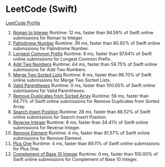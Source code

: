 # LeetCode (Swift)
[LeetCode Profile](https://leetcode.com/onsissond/)

1. [Roman to Integer](https://leetcode.com/problems/roman-to-integer/submissions/) Runtime: 12 ms, faster than 94.59% of Swift online submissions for Roman to Integer.
2. [Palindrome Number](https://leetcode.com/problems/palindrome-number/) Runtime: 36 ms, faster than 80.92% of Swift online submissions for Palindrome Number.
3. [Longest Common Prefix](https://leetcode.com/problems/longest-common-prefix/) Runtime: 8 ms, faster than 97.64% of Swift online submissions for Longest Common Prefix.
4. [Add Two Numbers](https://leetcode.com/problems/add-two-numbers/) Runtime: 44 ms, faster than 59.75% of Swift online submissions for Add Two Numbers.
5. [Merge Two Sorted Lists](https://leetcode.com/problems/merge-two-sorted-lists/) Runtime: 8 ms, faster than 98.70% of Swift online submissions for Merge Two Sorted Lists.
6. [Valid Parentheses](https://leetcode.com/problems/valid-parentheses/) Runtime: 0 ms, faster than 100.00% of Swift online submissions for Valid Parentheses.
7. [Remove Duplicates from Sorted Array](https://leetcode.com/problems/remove-duplicates-from-sorted-array/) Runtime: 56 ms, faster than 84.71% of Swift online submissions for Remove Duplicates from Sorted Array.
8. [Search Insert Position](https://leetcode.com/problems/search-insert-position/) Runtime: 28 ms, faster than 88.52% of Swift online submissions for Search Insert Position.
9. [Reverse Integer](https://leetcode.com/problems/reverse-integer/) Runtime: 8 ms, faster than 34.41% of Swift online submissions for Reverse Integer.
10. [Remove Element](https://leetcode.com/problems/remove-element/) Runtime: 4 ms, faster than 91.57% of Swift online submissions for Remove Element.
11. [Plus One](https://leetcode.com/problems/plus-one/) Runtime: 4 ms, faster than 89.11% of Swift online submissions for Plus One.
12. [Complement of Base 10 Integer](https://leetcode.com/problems/complement-of-base-10-integer/) Runtime: 0 ms, faster than 100.00% of Swift online submissions for Complement of Base 10 Integer.
